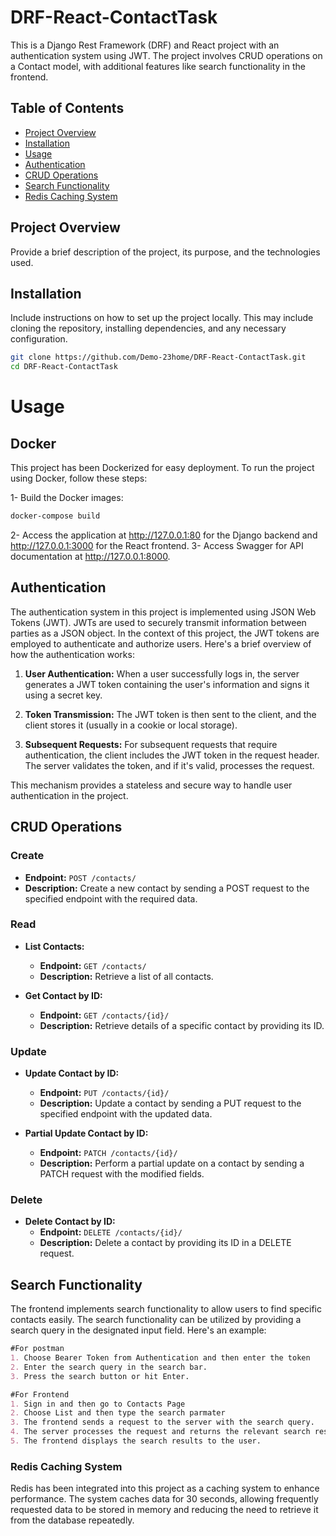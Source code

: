# DRF-React-ContactTask

This is a Django Rest Framework (DRF) and React project with an authentication system using JWT. The project involves CRUD operations on a Contact model, with additional features like search functionality in the frontend.

## Table of Contents

- [Project Overview](#project-overview)
- [Installation](#installation)
- [Usage](#usage)
- [Authentication](#authentication)
- [CRUD Operations](#crud-operations)
- [Search Functionality](#search-functionality)
- [Redis Caching System](#redis-caching-system)
  

## Project Overview

Provide a brief description of the project, its purpose, and the technologies used.


## Installation

Include instructions on how to set up the project locally. This may include cloning the repository, installing dependencies, and any necessary configuration.

```bash
git clone https://github.com/Demo-23home/DRF-React-ContactTask.git
cd DRF-React-ContactTask
```
# Usage

## Docker
This project has been Dockerized for easy deployment. To run the project using Docker, follow these steps:

1- Build the Docker images:

```bash
docker-compose build

```
2- Access the application at http://127.0.0.1:80 for the Django backend and http://127.0.0.1:3000 for the React frontend.
3- Access Swagger for API documentation at http://127.0.0.1:8000.
## Authentication

The authentication system in this project is implemented using JSON Web Tokens (JWT). JWTs are used to securely transmit information between parties as a JSON object. In the context of this project, the JWT tokens are employed to authenticate and authorize users. Here's a brief overview of how the authentication works:

1. **User Authentication:** When a user successfully logs in, the server generates a JWT token containing the user's information and signs it using a secret key.

2. **Token Transmission:** The JWT token is then sent to the client, and the client stores it (usually in a cookie or local storage).

3. **Subsequent Requests:** For subsequent requests that require authentication, the client includes the JWT token in the request header. The server validates the token, and if it's valid, processes the request.

This mechanism provides a stateless and secure way to handle user authentication in the project.

## CRUD Operations

### Create
- **Endpoint:** `POST /contacts/`
- **Description:** Create a new contact by sending a POST request to the specified endpoint with the required data.

### Read
- **List Contacts:**
  - **Endpoint:** `GET /contacts/`
  - **Description:** Retrieve a list of all contacts.

- **Get Contact by ID:**
  - **Endpoint:** `GET /contacts/{id}/`
  - **Description:** Retrieve details of a specific contact by providing its ID.

### Update
- **Update Contact by ID:**
  - **Endpoint:** `PUT /contacts/{id}/`
  - **Description:** Update a contact by sending a PUT request to the specified endpoint with the updated data.

- **Partial Update Contact by ID:**
  - **Endpoint:** `PATCH /contacts/{id}/`
  - **Description:** Perform a partial update on a contact by sending a PATCH request with the modified fields.

### Delete
- **Delete Contact by ID:**
  - **Endpoint:** `DELETE /contacts/{id}/`
  - **Description:** Delete a contact by providing its ID in a DELETE request.

## Search Functionality

The frontend implements search functionality to allow users to find specific contacts easily. The search functionality can be utilized by providing a search query in the designated input field. Here's an example:

```markdown
#For postman
1. Choose Bearer Token from Authentication and then enter the token
2. Enter the search query in the search bar.
3. Press the search button or hit Enter.

#For Frontend
1. Sign in and then go to Contacts Page
2. Choose List and then type the search parmater
3. The frontend sends a request to the server with the search query.
4. The server processes the request and returns the relevant search results.
5. The frontend displays the search results to the user.
```

### Redis Caching System
Redis has been integrated into this project as a caching system to enhance performance. The system caches data for 30 seconds, allowing frequently requested data to be stored in memory and reducing the need to retrieve it from the database repeatedly.
